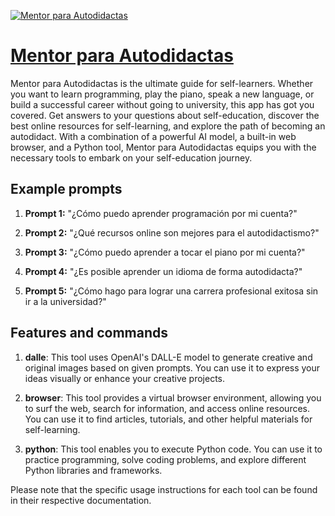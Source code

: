 [![Mentor para Autodidactas](https://files.oaiusercontent.com/file-6ig9wFArjwQjMAxAfiSIYXMO?se=2123-10-17T18%3A49%3A43Z&sp=r&sv=2021-08-06&sr=b&rscc=max-age%3D31536000%2C%20immutable&rscd=attachment%3B%20filename%3Db5a71ee7-265b-4cee-9492-9b9efe9768bf.png&sig=nrUv5M9Akp96iTG5/DcNOiDmRMmNRR7R2h/rbnM8uOI%3D)](https://chat.openai.com/g/g-2xQPMEDxg-mentor-para-autodidactas)

# [Mentor para Autodidactas](https://chat.openai.com/g/g-2xQPMEDxg-mentor-para-autodidactas)

Mentor para Autodidactas is the ultimate guide for self-learners. Whether you want to learn programming, play the piano, speak a new language, or build a successful career without going to university, this app has got you covered. Get answers to your questions about self-education, discover the best online resources for self-learning, and explore the path of becoming an autodidact. With a combination of a powerful AI model, a built-in web browser, and a Python tool, Mentor para Autodidactas equips you with the necessary tools to embark on your self-education journey.

## Example prompts

1. **Prompt 1:** "¿Cómo puedo aprender programación por mi cuenta?"

2. **Prompt 2:** "¿Qué recursos online son mejores para el autodidactismo?"

3. **Prompt 3:** "¿Cómo puedo aprender a tocar el piano por mi cuenta?"

4. **Prompt 4:** "¿Es posible aprender un idioma de forma autodidacta?"

5. **Prompt 5:** "¿Cómo hago para lograr una carrera profesional exitosa sin ir a la universidad?"

## Features and commands

1. **dalle**: This tool uses OpenAI's DALL-E model to generate creative and original images based on given prompts. You can use it to express your ideas visually or enhance your creative projects.

2. **browser**: This tool provides a virtual browser environment, allowing you to surf the web, search for information, and access online resources. You can use it to find articles, tutorials, and other helpful materials for self-learning.

3. **python**: This tool enables you to execute Python code. You can use it to practice programming, solve coding problems, and explore different Python libraries and frameworks.

Please note that the specific usage instructions for each tool can be found in their respective documentation.